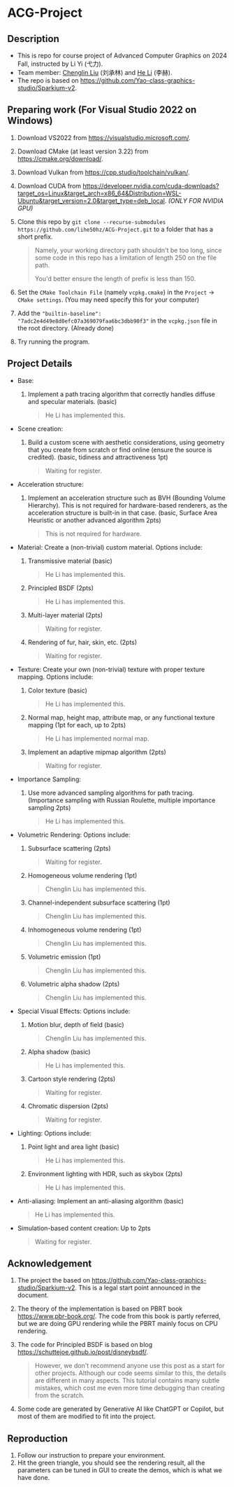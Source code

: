 # ACG-Project

## Description

- This is repo for course project of Advanced Computer Graphics on 2024 Fall, instructed by Li Yi (弋力).
- Team member: [Chenglin Liu](https://github.com/jk21lcl) (刘承林) and [He Li](https://github.com/lihe50hz) (李赫).
- The repo is based on https://github.com/Yao-class-graphics-studio/Sparkium-v2.

## Preparing work (For Visual Studio 2022 on Windows)

1. Download VS2022 from https://visualstudio.microsoft.com/.

2. Download CMake (at least version 3.22) from https://cmake.org/download/.

3. Download Vulkan from https://cpp.studio/toolchain/vulkan/.

4. Download CUDA from https://developer.nvidia.com/cuda-downloads?target_os=Linux&target_arch=x86_64&Distribution=WSL-Ubuntu&target_version=2.0&target_type=deb_local. *(ONLY FOR NVIDIA GPU)*

4. Clone this repo by `git clone --recurse-submodules https://github.com/lihe50hz/ACG-Project.git` to a folder that has a short prefix. 

   > Namely, your working directory path shouldn't be too long, since some code in this repo has a limitation of length 250 on the file path. 
   >
   > You'd better ensure the length of prefix is less than 150.

5. Set the `CMake Toolchain File` (namely `vcpkg.cmake`) in the `Project` -> `CMake settings`. (You may need specify this for your computer)

6. Add the `"builtin-baseline": "7adc2e4d49e8d0efc07a369079faa6bc3dbb90f3"` in the `vcpkg.json` file in the root directory. (Already done)

7. Try running the program.

## Project Details

- Base: 

  1. Implement a path tracing algorithm that correctly handles diffuse and specular materials. (basic)

     > He Li has implemented this.

- Scene creation:  

  1. Build a custom scene with aesthetic considerations, using geometry that you create from scratch or find online (ensure the source is credited). (basic, tidiness and attractiveness 1pt)

     > Waiting for register.

- Acceleration structure: 

  1. Implement an acceleration structure such as BVH (Bounding Volume Hierarchy). This is not required for hardware-based renderers, as the acceleration structure is built-in in that case. (basic, Surface Area Heuristic or another advanced algorithm 2pts)

     > This is not required for hardware.

- Material: Create a (non-trivial) custom material. Options include:

  1. Transmissive material (basic)

     > He Li has implemented this.

  2. Principled BSDF (2pts)

     > He Li has implemented this.

  3. Multi-layer material (2pts)

     > Waiting for register.

  4. Rendering of fur, hair, skin, etc. (2pts)

     > Waiting for register.

- Texture: Create your own (non-trivial) texture with proper texture mapping. Options include:

  1. Color texture (basic)

     > He Li has implemented this.

  2. Normal map, height map, attribute map, or any functional texture mapping (1pt for each, up to 2pts)

     > He Li has implemented normal map.

  3. Implement an adaptive mipmap algorithm (2pts)

     > Waiting for register.

- Importance Sampling: 

  1. Use more advanced sampling algorithms for path tracing. (Importance sampling with Russian Roulette, multiple importance sampling 2pts)

     > He Li has implemented this.

- Volumetric Rendering: Options include:

  1. Subsurface scattering (2pts)

     > Waiting for register.

  2. Homogeneous volume rendering (1pt)

     > Chenglin Liu has implemented this.

  3. Channel-independent subsurface scattering (1pt)

     > Chenglin Liu has implemented this.

  4. Inhomogeneous volume rendering (1pt)

     > Chenglin Liu has implemented this.

  5. Volumetric emission (1pt)

     > Chenglin Liu has implemented this.

  6. Volumetric alpha shadow (2pts)

     > Chenglin Liu has implemented this.

- Special Visual Effects: Options include:

  1. Motion blur, depth of field (basic)

     > Chenglin Liu has implemented this.

  2. Alpha shadow (basic)

     > He Li has implemented this.

  3. Cartoon style rendering (2pts)

     > Waiting for register.

  4. Chromatic dispersion (2pts)

     > Waiting for register.

- Lighting: Options include:

  1. Point light and area light (basic)

     > He Li has implemented this.

  2. Environment lighting with HDR, such as skybox (2pts)

     > He Li has implemented this.

- Anti-aliasing: Implement an anti-aliasing algorithm (basic)

  > He Li has implemented this.

- Simulation-based content creation: Up to 2pts

  > Waiting for register.

## Acknowledgement

1. The project the based on https://github.com/Yao-class-graphics-studio/Sparkium-v2. This is a legal start point announced in the document.

2. The theory of the implementation is based on PBRT book https://www.pbr-book.org/. The code from this book is partly referred, but we are doing GPU rendering while the PBRT mainly focus on CPU rendering. 

3. The code for Principled BSDF is based on blog https://schuttejoe.github.io/post/disneybsdf/. 

   > However, we don't recommend anyone use this post as a start for other projects. Although our code seems similar to this, the details are different in many aspects. This tutorial contains many subtle mistakes, which cost me even more time debugging than creating from the scratch. 

4. Some code are generated by Generative AI like ChatGPT or Copilot, but most of them are modified to fit into the project.

## Reproduction

1. Follow our instruction to prepare your environment.
2. Hit the green triangle, you should see the rendering result, all the parameters can be tuned in GUI to create the demos, which is what we have done.

